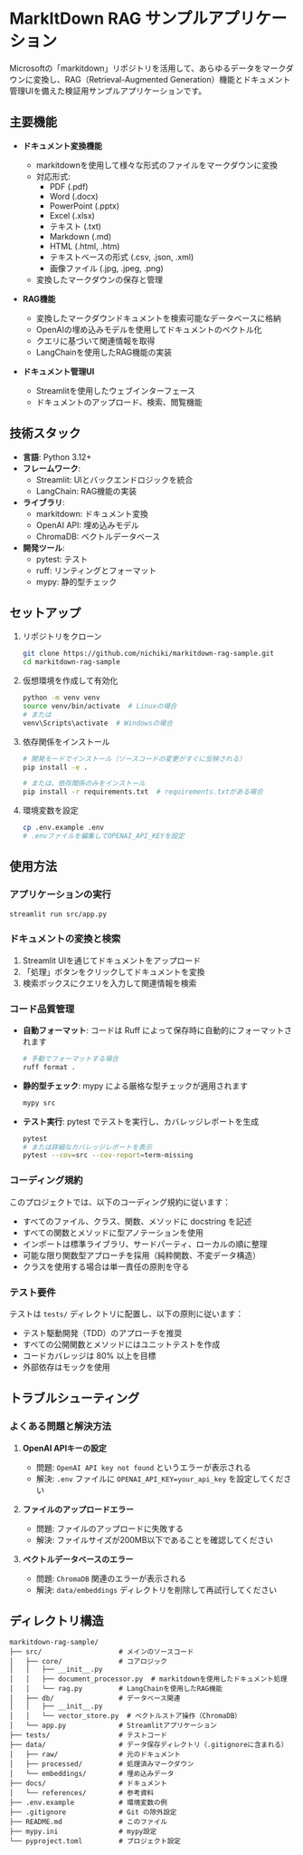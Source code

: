 # MarkItDown RAG サンプルアプリケーション

Microsoftの「markitdown」リポジトリを活用して、あらゆるデータをマークダウンに変換し、RAG（Retrieval-Augmented Generation）機能とドキュメント管理UIを備えた検証用サンプルアプリケーションです。

## 主要機能

- **ドキュメント変換機能**
  - markitdownを使用して様々な形式のファイルをマークダウンに変換
  - 対応形式:
    - PDF (.pdf)
    - Word (.docx)
    - PowerPoint (.pptx)
    - Excel (.xlsx)
    - テキスト (.txt)
    - Markdown (.md)
    - HTML (.html, .htm)
    - テキストベースの形式 (.csv, .json, .xml)
    - 画像ファイル (.jpg, .jpeg, .png)
  - 変換したマークダウンの保存と管理

- **RAG機能**
  - 変換したマークダウンドキュメントを検索可能なデータベースに格納
  - OpenAIの埋め込みモデルを使用してドキュメントのベクトル化
  - クエリに基づいて関連情報を取得
  - LangChainを使用したRAG機能の実装

- **ドキュメント管理UI**
  - Streamlitを使用したウェブインターフェース
  - ドキュメントのアップロード、検索、閲覧機能

## 技術スタック

- **言語**: Python 3.12+
- **フレームワーク**:
  - Streamlit: UIとバックエンドロジックを統合
  - LangChain: RAG機能の実装
- **ライブラリ**:
  - markitdown: ドキュメント変換
  - OpenAI API: 埋め込みモデル
  - ChromaDB: ベクトルデータベース
- **開発ツール**:
  - pytest: テスト
  - ruff: リンティングとフォーマット
  - mypy: 静的型チェック

## セットアップ

1. リポジトリをクローン
   ```bash
   git clone https://github.com/nichiki/markitdown-rag-sample.git
   cd markitdown-rag-sample
   ```

2. 仮想環境を作成して有効化
   ```bash
   python -m venv venv
   source venv/bin/activate  # Linuxの場合
   # または
   venv\Scripts\activate  # Windowsの場合
   ```

3. 依存関係をインストール
   ```bash
   # 開発モードでインストール（ソースコードの変更がすぐに反映される）
   pip install -e .
   
   # または、依存関係のみをインストール
   pip install -r requirements.txt  # requirements.txtがある場合
   ```

4. 環境変数を設定
   ```bash
   cp .env.example .env
   # .envファイルを編集してOPENAI_API_KEYを設定
   ```

## 使用方法

### アプリケーションの実行

```bash
streamlit run src/app.py
```

### ドキュメントの変換と検索

1. Streamlit UIを通じてドキュメントをアップロード
2. 「処理」ボタンをクリックしてドキュメントを変換
3. 検索ボックスにクエリを入力して関連情報を検索

### コード品質管理

- **自動フォーマット**: コードは Ruff によって保存時に自動的にフォーマットされます
  ```bash
  # 手動でフォーマットする場合
  ruff format .
  ```

- **静的型チェック**: mypy による厳格な型チェックが適用されます
  ```bash
  mypy src
  ```

- **テスト実行**: pytest でテストを実行し、カバレッジレポートを生成
  ```bash
  pytest
  # または詳細なカバレッジレポートを表示
  pytest --cov=src --cov-report=term-missing
  ```

### コーディング規約

このプロジェクトでは、以下のコーディング規約に従います：

- すべてのファイル、クラス、関数、メソッドに docstring を記述
- すべての関数とメソッドに型アノテーションを使用
- インポートは標準ライブラリ、サードパーティ、ローカルの順に整理
- 可能な限り関数型アプローチを採用（純粋関数、不変データ構造）
- クラスを使用する場合は単一責任の原則を守る

### テスト要件

テストは `tests/` ディレクトリに配置し、以下の原則に従います：

- テスト駆動開発（TDD）のアプローチを推奨
- すべての公開関数とメソッドにはユニットテストを作成
- コードカバレッジは 80% 以上を目標
- 外部依存はモックを使用

## トラブルシューティング

### よくある問題と解決方法

1. **OpenAI APIキーの設定**
   - 問題: `OpenAI API key not found` というエラーが表示される
   - 解決: `.env` ファイルに `OPENAI_API_KEY=your_api_key` を設定してください

2. **ファイルのアップロードエラー**
   - 問題: ファイルのアップロードに失敗する
   - 解決: ファイルサイズが200MB以下であることを確認してください

3. **ベクトルデータベースのエラー**
   - 問題: `ChromaDB` 関連のエラーが表示される
   - 解決: `data/embeddings` ディレクトリを削除して再試行してください

## ディレクトリ構造

```
markitdown-rag-sample/
├── src/                   # メインのソースコード
│   ├── core/              # コアロジック
│   │   ├── __init__.py
│   │   ├── document_processor.py  # markitdownを使用したドキュメント処理
│   │   └── rag.py         # LangChainを使用したRAG機能
│   ├── db/                # データベース関連
│   │   ├── __init__.py
│   │   └── vector_store.py  # ベクトルストア操作（ChromaDB）
│   └── app.py             # Streamlitアプリケーション
├── tests/                 # テストコード
├── data/                  # データ保存ディレクトリ（.gitignoreに含まれる）
│   ├── raw/               # 元のドキュメント
│   ├── processed/         # 処理済みマークダウン
│   └── embeddings/        # 埋め込みデータ
├── docs/                  # ドキュメント
│   └── references/        # 参考資料
├── .env.example           # 環境変数の例
├── .gitignore             # Git の除外設定
├── README.md              # このファイル
├── mypy.ini               # mypy設定
└── pyproject.toml         # プロジェクト設定
